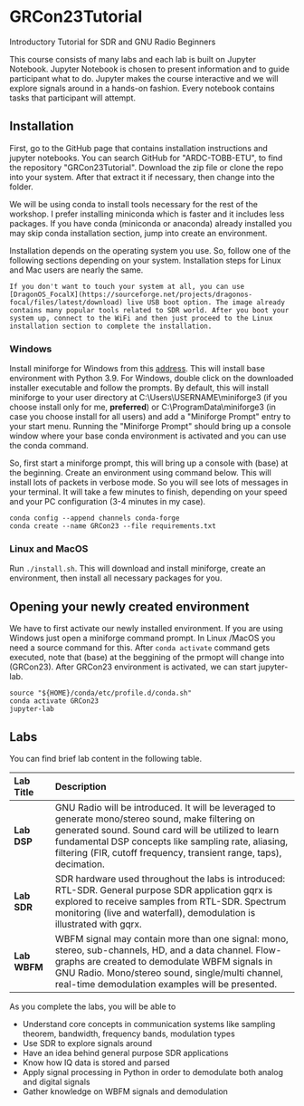 # GRCon23Tutorial
Introductory Tutorial for SDR and GNU Radio Beginners

This course consists of many labs and each lab is built on Jupyter Notebook. Jupyter Notebook is chosen to present information and to guide participant what to do. Jupyter makes the course interactive and we will explore signals around in a hands-on fashion. Every notebook contains tasks that participant will attempt.  

## Installation
First, go to the GitHub page that contains installation instructions and jupyter notebooks. You can search GitHub for "ARDC-TOBB-ETU", to find the repository "GRCon23Tutorial". Download the zip file or clone the repo into your system. After that extract it if necessary, then change into the folder.  

We will be using conda to install tools necessary for the rest of the workshop. I prefer installing miniconda which is faster and it includes less packages. If you have conda (miniconda or anaconda) already installed you may skip conda installation section, jump into create an environment. 

Installation depends on the operating system you use. So, follow one of the following sections depending on your system. Installation steps for Linux and Mac users are nearly the same. 
```
If you don't want to touch your system at all, you can use [DragonOS_FocalX](https://sourceforge.net/projects/dragonos-focal/files/latest/download) live USB boot option. The image already contains many popular tools related to SDR world. After you boot your system up, connect to the WiFi and then just proceed to the Linux installation section to complete the installation. 
``` 

### Windows
Install miniforge for Windows from this [address](https://github.com/conda-forge/miniforge/releases/latest/download/Miniforge3-Windows-x86_64.exe). This will install base environment with Python 3.9. For Windows, double click on the downloaded installer executable and follow the prompts. By default, this will install miniforge to your user directory at C:\Users\USERNAME\miniforge3 (if you choose install only for me, **preferred**) or C:\ProgramData\miniforge3 (in case you choose install for all users) and add a "Miniforge Prompt" entry to your start menu. Running the "Miniforge Prompt" should bring up a console window where your base conda environment is activated and you can use the conda command. 

So, first start a miniforge prompt, this will bring up a console with (base) at the beginning. Create an environment using command below. This will install lots of packets in verbose mode. So you will see lots of messages in your terminal. It will take a few minutes to finish, depending on your speed and your PC configuration (3-4 minutes in my case). 

    conda config --append channels conda-forge
    conda create --name GRCon23 --file requirements.txt

### Linux and MacOS
Run `./install.sh`. This will download and install miniforge, create an environment, then install all necessary packages for you. 

## Opening your newly created environment
We have to first activate our newly installed environment. If you are using Windows just open a miniforge command prompt. In Linux /MacOS you need a source command for this. After `conda activate` command gets executed, note that (base) at the beggining of the prmopt will change into (GRCon23). After GRCon23 environment is activated, we can start jupyter-lab. 
    
    source "${HOME}/conda/etc/profile.d/conda.sh"
    conda activate GRCon23
    jupyter-lab
    
## Labs

You can find brief lab content in the following table. 

| Lab Title             | Description |
| :-------------------- | :----------- |
| **Lab DSP** | GNU Radio will be introduced. It will be leveraged to generate mono/stereo sound, make filtering on generated sound. Sound card will be utilized to learn fundamental DSP concepts like sampling rate, aliasing, filtering (FIR, cutoff frequency, transient range, taps), decimation. |
| **Lab SDR** | SDR hardware used throughout the labs is introduced: RTL-SDR. General purpose SDR application gqrx is explored to receive samples from RTL-SDR. Spectrum monitoring (live and waterfall), demodulation is illustrated with gqrx.   |
| **Lab WBFM** | WBFM signal may contain more than one signal: mono, stereo, sub-channels, HD, and a data channel. Flow-graphs are created to demodulate WBFM signals in GNU Radio. Mono/stereo sound, single/multi channel, real-time demodulation examples will be presented.  |

As you complete the labs, you will be able to
* Understand core concepts in communication systems like sampling theorem, bandwidth, frequency bands, modulation types
* Use SDR to explore signals around
* Have an idea behind general purpose SDR applications
* Know how IQ data is stored and parsed
* Apply signal processing in Python in order to demodulate both analog and digital signals
* Gather knowledge on WBFM signals and demodulation
